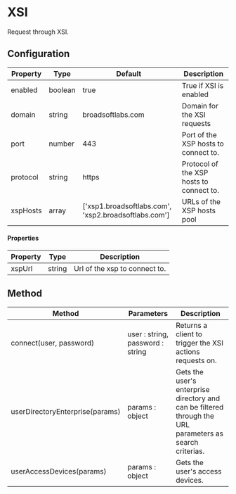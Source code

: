 # XSI

Request through XSI.

## Configuration
<a name="configuration"></a>

Property                 |Type     |Default                                                              |Description
-------------------------|---------|---------------------------------------------------------------------|------------------------------------------------------------
enabled                  |boolean  |true                                                                 |True if XSI is enabled
domain        			|string  |broadsoftlabs.com 								                   |Domain for the XSI requests
port 					|number  |443																	|Port of the XSP hosts to connect to.
protocol				|string  |https																	|Protocol of the XSP hosts to connect to.
xspHosts        		|array  |['xsp1.broadsoftlabs.com', 'xsp2.broadsoftlabs.com']                    |URLs of the XSP hosts pool

#### Properties
<a name="properties"></a>

Property      |Type    |Description
--------------|--------|---------------------------------------------------------------------------------
xspUrl 	  |string |Url of the xsp to connect to.


## Method
<a name="method"></a>

Method   |Parameters  |Description
---------|------------|-----------------------------
connect(user, password)  | user : string, password : string            |Returns a client to trigger the XSI actions requests on. 
userDirectoryEnterprise(params)  | params : object            |Gets the user's enterprise directory and can be filtered through the URL parameters as search criterias. 
userAccessDevices(params)  | params : object            |Gets the user's access devices. 
